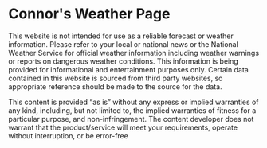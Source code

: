 # Connor's Weather Page

This website is not intended for use as a reliable forecast or weather information. Please refer to your local or national news or the National Weather Service for official weather information including weather warnings or reports on dangerous weather conditions. This information is being provided for informational and entertainment purposes only. Certain data contained in this website is sourced from third party websites, so appropriate reference should be made to the source for the data.

This content  is provided “as is” without any express or implied warranties of any kind, including, but not limited to, the implied warranties of fitness for a particular purpose, and non-infringement. The content developer does not warrant that the product/service will meet your requirements, operate without interruption, or be error-free
